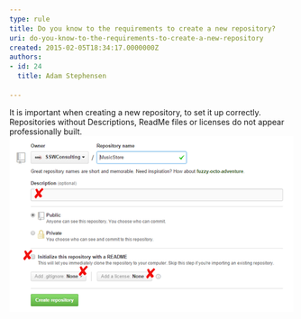 ```yaml
---
type: rule
title: Do you know to the requirements to create a new repository?
uri: do-you-know-to-the-requirements-to-create-a-new-repository
created: 2015-02-05T18:34:17.0000000Z
authors:
- id: 24
  title: Adam Stephensen

---
```


It is important when creating a new repository, to set it up correctly. Repositories without Descriptions, ReadMe files or licenses do not appear professionally built. ![ Bad Example – Without the correct .gitIgnore, files that should not be included in the repository will be added. Without the correct license, your project will either be under-protected or over-protected![](create-repository-good.png)](create-repository-bad.png)
